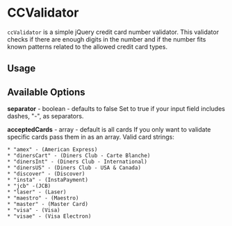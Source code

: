 CCValidator
===========
`ccValidator` is a simple jQuery credit card number validator.
This validator checks if there are enough digits in the number and if the number fits known patterns related to the allowed credit card types.

Usage
-----

Available Options
-----------------
**separator** - boolean - defaults to false
Set to true if your input field includes dashes, "-", as separators.

**acceptedCards** - array - default is all cards
If you only want to validate specific cards pass them in as an array.
Valid card strings:

	* "amex" - (American Express)
	* "dinersCart" - (Diners Club - Carte Blanche)
	* "dinersInt" - (Diners Club - International)
	* "dinersUS" - (Diners Club - USA & Canada)
	* "discover" - (Discover)
	* "insta" - (InstaPayment)
	* "jcb" -(JCB)
	* "laser" - (Laser)
	* "maestro" - (Maestro)
	* "master" - (Master Card)
	* "visa" - (Visa)
	* "visae" - (Visa Electron)